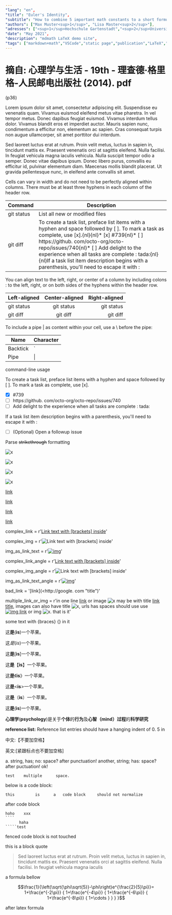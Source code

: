 ```yaml
---
"lang": "en",
"title": "Euler's Identity",
"subtitle": "How to combine 5 important math constants to a short formula",
"authors": ["Max Muster<sup>1</sup>", "Lisa Master<sup>2</sup>"],
"adresses": ["<sup>1</sup>Hochschule Gartenstadt","<sup>2</sup>Universität Übersee"],
"date": "May 2021",
"description": "mdmath LaTeX demo site",
"tags": ["markdown+math","VSCode","static page","publication","LaTeX","math"]
---
```


# 摘自: 心理学与生活 - 19th - 理查德·格里格-人民邮电出版社 (2014). pdf

(p36)

Lorem ipsum dolor sit amet, consectetur adipiscing elit. Suspendisse eu venenatis quam. Vivamus euismod eleifend metus vitae pharetra. In vel tempor metus. Donec dapibus feugiat euismod. Vivamus interdum tellus dolor. Vivamus blandit eros et imperdiet auctor. Mauris sapien nunc, condimentum a efficitur non, elementum ac sapien. Cras consequat turpis non augue ullamcorper, sit amet porttitor dui interdum.

Sed laoreet luctus erat at rutrum. Proin velit metus, luctus in sapien in, tincidunt mattis ex. Praesent venenatis orci at sagittis eleifend. Nulla facilisi. In feugiat vehicula magna iaculis vehicula. Nulla suscipit tempor odio a semper. Donec vitae dapibus ipsum. Donec libero purus, convallis eu efficitur id, pulvinar elementum diam. Maecenas mollis blandit placerat. Ut gravida pellentesque nunc, in eleifend ante convallis sit amet.

Cells can vary in width and do not need to be perfectly aligned within columns. There must be at least three hyphens in each column of the header row.

| Command | Description |
| --- | --- |
| git status | List all new or modified files |
| git diff | To create a task list, preface list items with a hyphen and space followed by [ ]. To mark a task as complete, use [x].{nl}{nl}* [x] #739{nl}* [ ] https://github. com/octo-org/octo-repo/issues/740{nl}* [ ] Add delight to the experience when all tasks are complete : tada:{nl} {nl}If a task list item description begins with a parenthesis, you'll need to escape it with \: |

You can align text to the left, right, or center of a column by including colons : to the left, right, or on both sides of the hyphens within the header row.

| Left-aligned | Center-aligned | Right-aligned |
| :--- | :---: | ---: |
| git status | git status | git status |
| git diff | git diff | git diff |

To include a pipe | as content within your cell, use a \ before the pipe:

| Name | Character |
| --- | --- |
| Backtick | ` |
| Pipe | \| |

command-line usage

To create a task list, preface list items with a hyphen and space followed by [ ]. To mark a task as complete, use [x].

* [x] #739
* [ ] https://github. com/octo-org/octo-repo/issues/740
* [ ] Add delight to the experience when all tasks are complete : tada:

If a task list item description begins with a parenthesis, you'll need to escape it with \:

* [ ] \(Optional) Open a followup issue

Parse ~~strikethrough~~ formatting

![x](<./test    image.jpeg>)

![x](<./test    image.jpeg> "image title")

![x](./test_image.jpg)

![x](./test_image.jpg "image title")

[link](http://google.com)

[link](<http://google.com/test page>)

[link](http://google.com "google")

[link](<http://google.com/test page> "google test page")

complex_link = r'[Link text with [brackets] inside](http://www.example.com "My \"title\"")'

complex_img = r'![Link text with [brackets] inside](http://www.example.com/haha.png "My \"title\"")'

img_as_link_text = r'[![img](xxx/yyy.png)](http://google.com "My \"title\"")'

complex_link_angle = r'[Link text with [brackets] inside](<http://www.example.com> "My \"title\"")'

complex_img_angle = r'![Link text with [brackets] inside](<http://www.example.com/haha.png> "My \"title\"")'

img_as_link_text_angle = r'[![img](xxx/yyy.png)](<http://google.com> "My \"title\"")'

bad_link = '[link](<http://google. com "title")'

multiple_link_or_img = r'in one line [link](http://google.com) or image ![x](./haha.png) may be with title [link title](http://google.com "google"), images can also have title ![x](./hoho.png "hoho"), urls has spaces should use use [![img link](haha.png)](<http://google.com> "google") or img ![x](<./hehe.png> "hehe"). that is it'

some text with {braces} {} in it

这**是**(**is**)一个苹果。

这*是*(*is*)一个苹果。

这**是**[**is**]一个苹果。

这**是**【**is**】一个苹果。

这**是**《**is**》一个苹果。

这**是**<**is**>一个苹果。

这**是**（**is**）一个苹果。

这**是**(**is**)一个苹果。

**心理学**(**psychology**)是关于**个体**的**行为**及**心智（mind）过程**的**科学研究**

**reference list:** Reference list entries should have a hanging indent of 0. 5 in

中文:【不要加空格】

英文:[紧跟标点也不要加空格]

a. string, has; no: space? after punctuation! another, string; has: space? after puctuation! ok!

    test    multiple      space.
below is a code block:

    this         is      a   code block 	should not normalize
after code block

`````
hoho    xxx
````
      haha
`````test
`````
fenced code block is not touched

this is a block quote

> Sed laoreet luctus erat at rutrum. Proin velit metus, luctus in sapien in, tincidunt mattis ex.
> Praesent venenatis orci at sagittis eleifend. Nulla facilisi. In feugiat vehicula magna iaculis

a formula bellow

$$\frac{1}{\left(\sqrt{\phi\sqrt{5}}-\phi\right)e^{\frac{2}{5}\pi}}=
 1+\frac{e^{-2\pi}} {
   1+\frac{e^{-4\pi}} {
     1+\frac{e^{-6\pi}} {
       1+\frac{e^{-8\pi}} {
         1+\cdots
       }
     }
   }
}$$

after latex formula